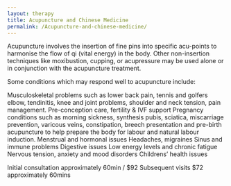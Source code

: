 ```yaml
---
layout: therapy
title: Acupuncture and Chinese Medicine
permalink: /Acupuncture-and-chinese-medicine/
---
```

Acupuncture involves the insertion of fine pins into specific acu-points to harmonise the flow of qi (vital energy) in the body. Other non-insertion techniques like moxibustion, cupping, or acupressure may be used alone or in conjunction with the acupuncture treatment.

Some conditions which may respond well to acupuncture include:

Musculoskeletal problems such as lower back pain, tennis and golfers elbow, tendinitis, knee and joint problems, shoulder and neck tension, pain management.
Pre-conception care, fertility & IVF support
Pregnancy conditions such as morning sickness, synthesis pubis, sciatica, miscarriage prevention, varicous veins, constipation, breech presentation and pre-birth acupuncture to help prepare the body for labour and natural labour induction.
Menstrual and hormonal issues
Headaches, migraines
Sinus and immune problems
Digestive issues
Low energy levels and chronic fatigue
Nervous tension, anxiety and mood disorders
Childrens’ health issues

Initial consultation approximately 60min / $92
Subsequent visits $72 approximately 60mins

<div class='container big-small bg-light my-4 p-4'>
  <healcode-widget data-type="appointments" data-widget-partner="object" data-widget-id="1f3639448a4" data-widget-version="0"></healcode-widget>
</div>
